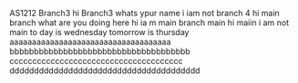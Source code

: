 AS1212
 Branch3
hi Branch3 whats ypur name
i iam not branch 4
hi main branch what are you doing here
hi ia m main branch
main
hi maiin   i am not main
to day is wednesday
tomorrow is thursday
aaaaaaaaaaaaaaaaaaaaaaaaaaaaaaaaaaaa
bbbbbbbbbbbbbbbbbbbbbbbbbbbbbbbbbbbbb
cccccccccccccccccccccccccccccccccccccc
ddddddddddddddddddddddddddddddddddddddd

